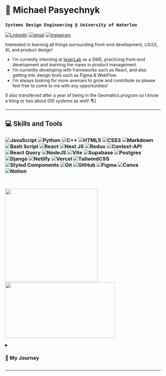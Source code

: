 
# 🧗 Michael Pasyechnyk
### `Systems Design Engineering @ University of Waterloo`
[![LinkedIn](https://img.shields.io/badge/LinkedIn-%230077B5.svg?logo=linkedin&logoColor=white)](https://linkedin.com/in/michaelpasyechnyk) [![email](https://img.shields.io/badge/Email-D14836?logo=gmail&logoColor=white)](mailto:mic77p@gmail.com) [![Instagram](https://img.shields.io/badge/Instagram-%23E4405F.svg?logo=Instagram&logoColor=white)](https://instagram.com/mic77_pas)

Interested in learning all things surrounding front-end development, UX/UI, AI, and product design!

- I’m currently interning at [IpserLab](https://www.ipserlab.com/) as a SWE, practicing front-end development and learning the ropes in product management.
- I’m currently developing with frameworks such as React, and also getting into design tools such as Figma & WebFlow
- I’m always looking for more avenues to grow and contribute so please feel free to come to me with any opportunities!
  
(I also transferred after a year of being in the Geomatics program so I know a thing or two about *GIS systems* as well! :earth_americas:)

---

## 💻 Skills and Tools

### ![JavaScript](https://img.shields.io/badge/javascript-%23323330.svg?style=for-the-badge&logo=javascript&logoColor=%23F7DF1E) ![Python](https://img.shields.io/badge/python-3670A0?style=for-the-badge&logo=python&logoColor=ffdd54) ![C++](https://img.shields.io/badge/c++-%2300599C.svg?style=for-the-badge&logo=c%2B%2B&logoColor=white) ![HTML5](https://img.shields.io/badge/html5-%23E34F26.svg?style=for-the-badge&logo=html5&logoColor=white) ![CSS3](https://img.shields.io/badge/css3-%231572B6.svg?style=for-the-badge&logo=css3&logoColor=white) ![Markdown](https://img.shields.io/badge/markdown-%23000000.svg?style=for-the-badge&logo=markdown&logoColor=white) ![Bash Script](https://img.shields.io/badge/bash_script-%23121011.svg?style=for-the-badge&logo=gnu-bash&logoColor=white) ![React](https://img.shields.io/badge/react-%2320232a.svg?style=for-the-badge&logo=react&logoColor=%2361DAFB) ![Next JS](https://img.shields.io/badge/Next-black?style=for-the-badge&logo=next.js&logoColor=white) ![Redux](https://img.shields.io/badge/redux-%23593d88.svg?style=for-the-badge&logo=redux&logoColor=white) ![Context-API](https://img.shields.io/badge/Context--Api-000000?style=for-the-badge&logo=react) ![React Query](https://img.shields.io/badge/-React%20Query-FF4154?style=for-the-badge&logo=react%20query&logoColor=white) ![NodeJS](https://img.shields.io/badge/node.js-6DA55F?style=for-the-badge&logo=node.js&logoColor=white) ![Vite](https://img.shields.io/badge/vite-%23646CFF.svg?style=for-the-badge&logo=vite&logoColor=white) ![Supabase](https://img.shields.io/badge/Supabase-3ECF8E?style=for-the-badge&logo=supabase&logoColor=white) ![Postgres](https://img.shields.io/badge/postgres-%23316192.svg?style=for-the-badge&logo=postgresql&logoColor=white) ![Django](https://img.shields.io/badge/django-%23092E20.svg?style=for-the-badge&logo=django&logoColor=white) ![Netlify](https://img.shields.io/badge/netlify-%23000000.svg?style=for-the-badge&logo=netlify&logoColor=#00C7B7) ![Vercel](https://img.shields.io/badge/vercel-%23000000.svg?style=for-the-badge&logo=vercel&logoColor=white) ![TailwindCSS](https://img.shields.io/badge/tailwindcss-%2338B2AC.svg?style=for-the-badge&logo=tailwind-css&logoColor=white) ![Styled Components](https://img.shields.io/badge/styled--components-DB7093?style=for-the-badge&logo=styled-components&logoColor=white) ![Git](https://img.shields.io/badge/git-%23F05033.svg?style=for-the-badge&logo=git&logoColor=white) ![GitHub](https://img.shields.io/badge/github-%23121011.svg?style=for-the-badge&logo=github&logoColor=white) ![Figma](https://img.shields.io/badge/figma-%23F24E1E.svg?style=for-the-badge&logo=figma&logoColor=white) ![Canva](https://img.shields.io/badge/Canva-%2300C4CC.svg?style=for-the-badge&logo=Canva&logoColor=white) ![Notion](https://img.shields.io/badge/Notion-%23000000.svg?style=for-the-badge&logo=notion&logoColor=white)
<br>



<p align="left">
  <img src="https://github-readme-stats.vercel.app/api/top-langs/?username=mic77pas&theme=github_dark&hide_border=false&include_all_commits=false&count_private=false&layout=compact" width="300"/>
  <img src="https://upload.wikimedia.org/wikipedia/commons/c/ce/Transparent.gif" width="20" height="1"/>
  <img height="180px" src="https://nirzak-streak-stats.vercel.app/?user=mic77pas&theme=github_dark&hide_border=false" width="355"/>
</p>

<details>
  <summary><h3> 📌 My Journey</h3></summary>
  <p>
    Hi! I’m Michael Pasyechnyk, an incoming Systems Design Engineering student at the University of Waterloo with a non-traditional path into tech. I originally began in Geomatics, an environmental science program at UWaterloo, where I explored data science, GIS, and digital mapping. Along the way, I found myself drawn to the creative and technical challenges of software development and product design, which led to my transition into engineering. 
    
    
Today, I’m focused on building my skills in full-stack development, UI/UX design, and AI—often through hands-on projects and internships. On campus, I stay involved in a range of leadership and tech-related roles that let me contribute to student life and entrepreneurship. Outside of academics, I love travelling, climbing, drawing, and working on other side projects to further develop my skills. My journey so far has been a mix of exploration, curiosity, and continuous learning—and I’m just getting started.
  </p>
</details>

---

<!--
<div align="center">

# 🧗 Michael Pasyechnyk
### `Systems Design Engineering @ University of Waterloo`

[![LinkedIn](https://img.shields.io/badge/LinkedIn-%230077B5.svg?logo=linkedin&logoColor=white)](https://linkedin.com/in/michaelpasyechnyk)
[![email](https://img.shields.io/badge/Email-D14836?logo=gmail&logoColor=white)](mailto:mic77p@gmail.com)
[![Instagram](https://img.shields.io/badge/Instagram-%23E4405F.svg?logo=Instagram&logoColor=white)](https://instagram.com/mic77_pas)

</div>
---

## 💻 Tech Stack

### Languages  
![JavaScript](https://img.shields.io/badge/javascript-%23323330.svg?style=for-the-badge&logo=javascript&logoColor=%23F7DF1E)
![Python](https://img.shields.io/badge/python-3670A0?style=for-the-badge&logo=python&logoColor=ffdd54)
![C++](https://img.shields.io/badge/c++-%2300599C.svg?style=for-the-badge&logo=c%2B%2B&logoColor=white)
![HTML5](https://img.shields.io/badge/html5-%23E34F26.svg?style=for-the-badge&logo=html5&logoColor=white)
![CSS3](https://img.shields.io/badge/css3-%231572B6.svg?style=for-the-badge&logo=css3&logoColor=white)
![Markdown](https://img.shields.io/badge/markdown-%23000000.svg?style=for-the-badge&logo=markdown&logoColor=white)
![Bash Script](https://img.shields.io/badge/bash_script-%23121011.svg?style=for-the-badge&logo=gnu-bash&logoColor=white)

### Frameworks & Libraries  
![React](https://img.shields.io/badge/react-%2320232a.svg?style=for-the-badge&logo=react&logoColor=%2361DAFB)
![Next JS](https://img.shields.io/badge/Next-black?style=for-the-badge&logo=next.js&logoColor=white)
![Redux](https://img.shields.io/badge/redux-%23593d88.svg?style=for-the-badge&logo=redux&logoColor=white)
![Context-API](https://img.shields.io/badge/Context--Api-000000?style=for-the-badge&logo=react)
![React Query](https://img.shields.io/badge/-React%20Query-FF4154?style=for-the-badge&logo=react%20query&logoColor=white)
![NodeJS](https://img.shields.io/badge/node.js-6DA55F?style=for-the-badge&logo=node.js&logoColor=white)
![Django](https://img.shields.io/badge/django-%23092E20.svg?style=for-the-badge&logo=django&logoColor=white)
![TailwindCSS](https://img.shields.io/badge/tailwindcss-%2338B2AC.svg?style=for-the-badge&logo=tailwind-css&logoColor=white)

### Tools  
![Git](https://img.shields.io/badge/git-%23F05033.svg?style=for-the-badge&logo=git&logoColor=white)
![GitHub](https://img.shields.io/badge/github-%23121011.svg?style=for-the-badge&logo=github&logoColor=white)

### Other  
![Figma](https://img.shields.io/badge/figma-%23F24E1E.svg?style=for-the-badge&logo=figma&logoColor=white)
![Canva](https://img.shields.io/badge/Canva-%2300C4CC.svg?style=for-the-badge&logo=Canva&logoColor=white)
![Notion](https://img.shields.io/badge/Notion-%23000000.svg?style=for-the-badge&logo=notion&logoColor=white)

<br>

![](https://github-readme-stats.vercel.app/api/top-langs/?username=mic77pas&theme=dark&hide_border=false&include_all_commits=false&count_private=false&layout=compact)

</div>

---
-->

<!--
### Languages and Tools  

<img align="left" alt="Java" width="40px" hspace="2" src="https://cdn.jsdelivr.net/gh/devicons/devicon@latest/icons/html5/html5-plain.svg" />
<img align="left" alt="Java" width="40px" hspace="2" src="https://cdn.jsdelivr.net/gh/devicons/devicon@latest/icons/css3/css3-plain.svg" />
<img align="left" alt="Java" width="40px" hspace="2" src="https://cdn.jsdelivr.net/gh/devicons/devicon@latest/icons/javascript/javascript-plain.svg" />
<img align="left" alt="Java" width="40px" hspace="2" src="https://cdn.jsdelivr.net/gh/devicons/devicon@latest/icons/python/python-plain.svg" />
<img align="left" alt="Java" width="40px" hspace="2" src="https://cdn.jsdelivr.net/gh/devicons/devicon@latest/icons/react/react-original.svg" />
<img align="left" alt="Java" width="40px" hspace="2" src="https://cdn.jsdelivr.net/gh/devicons/devicon@latest/icons/django/django-plain.svg" />
<img align="left" alt="Java" width="40px" hspace="2" src="https://cdn.jsdelivr.net/gh/devicons/devicon@latest/icons/cplusplus/cplusplus-plain.svg" />
<img align="left" alt="Java" width="40px" hspace="2" src="https://cdn.jsdelivr.net/gh/devicons/devicon@latest/icons/github/github-original.svg" />
<img align="left" alt="Java" width="40px" hspace="2" src="https://cdn.jsdelivr.net/gh/devicons/devicon@latest/icons/git/git-original.svg" />
<img align="left" alt="Java" width="40px" hspace="2" src="https://cdn.jsdelivr.net/gh/devicons/devicon@latest/icons/bash/bash-original.svg" />
<img align="left" alt="Java" width="40px" hspace="2" src="https://cdn.jsdelivr.net/gh/devicons/devicon@latest/icons/bootstrap/bootstrap-plain.svg" />
<br />
-->

